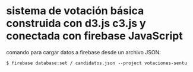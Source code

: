 # sistema de votación básica construida con d3.js c3.js y conectada con firebase JavaScript
comando para cargar datos a firebase desde un archivo JSON:
```
$ firebase database:set / candidatos.json --project votaciones-sentu
```